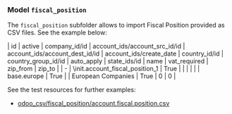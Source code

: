 ### Model `fiscal_position`

The `fiscal_position` subfolder allows to import Fiscal Position provided as CSV files. See the example below:

| id | active | company_id/id | account_ids/account_src_id/id | account_ids/account_dest_id/id | account_ids/create_date | country_id/id | country_group_id/id | auto_apply | state_ids/id | name | vat_required | zip_from | zip_to |
| -
| \init.account_fiscal_position_1 | True |  |  |  |  |  | base.europe | True |  | European Companies | True | 0 | 0 |


See the test resources for further examples:
- [odoo_csv/fiscal_position/account.fiscal.position.csv](../odoo_initializer/tests/resources/odoo_csv/fiscal_position/account.fiscal.position.csv)
